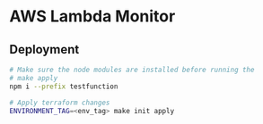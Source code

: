 # AWS Lambda Monitor

## Deployment

```sh
# Make sure the node modules are installed before running the 
# make apply
npm i --prefix testfunction

# Apply terraform changes
ENVIRONMENT_TAG=<env_tag> make init apply
```

